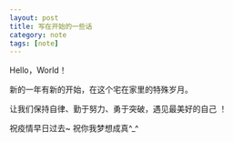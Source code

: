 ```yaml
---
layout: post
title: 写在开始的一些话
category: note
tags: [note]
---
```


Hello，World！

新的一年有新的开始，在这个宅在家里的特殊岁月。

让我们保持自律、勤于努力、勇于突破，遇见最美好的自己 ！

祝疫情早日过去~  祝你我梦想成真^_^